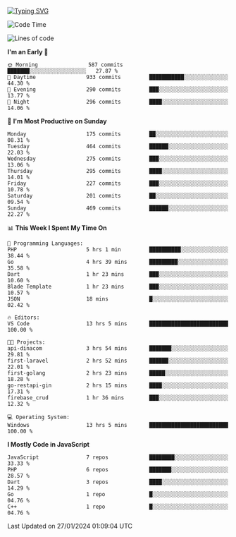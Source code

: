 [![Typing SVG](https://readme-typing-svg.demolab.com?font=Fira+Code&pause=1000&color=F7F7F7&random=false&width=435&lines=Hi+%F0%9F%91%8B%2C+I'm+Rafiu+Sidqi;Junior+Backend+Developer)](https://git.io/typing-svg)
<!--START_SECTION:waka-->
![Code Time](http://img.shields.io/badge/Code%20Time-121%20hrs%2031%20mins-blue)

![Lines of code](https://img.shields.io/badge/From%20Hello%20World%20I%27ve%20Written-640.1%20thousand%20lines%20of%20code-blue)

**I'm an Early 🐤** 

```text
🌞 Morning                587 commits         ███████░░░░░░░░░░░░░░░░░░   27.87 % 
🌆 Daytime                933 commits         ███████████░░░░░░░░░░░░░░   44.30 % 
🌃 Evening                290 commits         ███░░░░░░░░░░░░░░░░░░░░░░   13.77 % 
🌙 Night                  296 commits         ████░░░░░░░░░░░░░░░░░░░░░   14.06 % 
```
📅 **I'm Most Productive on Sunday** 

```text
Monday                   175 commits         ██░░░░░░░░░░░░░░░░░░░░░░░   08.31 % 
Tuesday                  464 commits         ██████░░░░░░░░░░░░░░░░░░░   22.03 % 
Wednesday                275 commits         ███░░░░░░░░░░░░░░░░░░░░░░   13.06 % 
Thursday                 295 commits         ████░░░░░░░░░░░░░░░░░░░░░   14.01 % 
Friday                   227 commits         ███░░░░░░░░░░░░░░░░░░░░░░   10.78 % 
Saturday                 201 commits         ██░░░░░░░░░░░░░░░░░░░░░░░   09.54 % 
Sunday                   469 commits         ██████░░░░░░░░░░░░░░░░░░░   22.27 % 
```


📊 **This Week I Spent My Time On** 

```text
💬 Programming Languages: 
PHP                      5 hrs 1 min         ██████████░░░░░░░░░░░░░░░   38.44 % 
Go                       4 hrs 39 mins       █████████░░░░░░░░░░░░░░░░   35.58 % 
Dart                     1 hr 23 mins        ███░░░░░░░░░░░░░░░░░░░░░░   10.60 % 
Blade Template           1 hr 23 mins        ███░░░░░░░░░░░░░░░░░░░░░░   10.57 % 
JSON                     18 mins             █░░░░░░░░░░░░░░░░░░░░░░░░   02.42 % 

🔥 Editors: 
VS Code                  13 hrs 5 mins       █████████████████████████   100.00 % 

🐱‍💻 Projects: 
api-dinacom              3 hrs 54 mins       ███████░░░░░░░░░░░░░░░░░░   29.81 % 
first-laravel            2 hrs 52 mins       ██████░░░░░░░░░░░░░░░░░░░   22.01 % 
first-golang             2 hrs 23 mins       █████░░░░░░░░░░░░░░░░░░░░   18.28 % 
go-restapi-gin           2 hrs 15 mins       ████░░░░░░░░░░░░░░░░░░░░░   17.31 % 
firebase_crud            1 hr 36 mins        ███░░░░░░░░░░░░░░░░░░░░░░   12.32 % 

💻 Operating System: 
Windows                  13 hrs 5 mins       █████████████████████████   100.00 % 
```

**I Mostly Code in JavaScript** 

```text
JavaScript               7 repos             ████████░░░░░░░░░░░░░░░░░   33.33 % 
PHP                      6 repos             ███████░░░░░░░░░░░░░░░░░░   28.57 % 
Dart                     3 repos             ████░░░░░░░░░░░░░░░░░░░░░   14.29 % 
Go                       1 repo              █░░░░░░░░░░░░░░░░░░░░░░░░   04.76 % 
C++                      1 repo              █░░░░░░░░░░░░░░░░░░░░░░░░   04.76 % 
```




 Last Updated on 27/01/2024 01:09:04 UTC
<!--END_SECTION:waka-->
